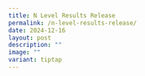 ```yaml
---
title: N Level Results Release
permalink: /n-level-results-release/
date: 2024-12-16
layout: post
description: ""
image: ""
variant: tiptap
---
```

